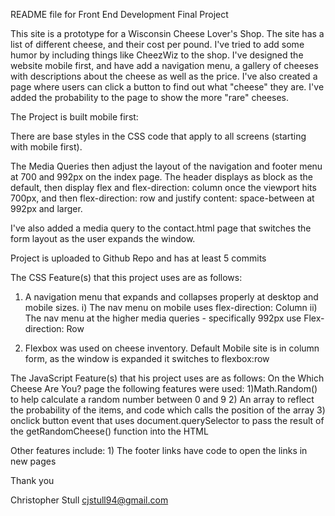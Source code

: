 README file for Front End Development Final Project

This site is a prototype for a Wisconsin Cheese Lover's Shop. The site has a list of different cheese, and their cost per pound.
I've tried to add some humor by including things like CheezWiz to the shop. I've designed the website mobile first, and have add a navigation menu, a gallery of cheeses with descriptions about the cheese as well as the price. I've also created a page where users can click a button to find out what "cheese" they are. I've added the probability to the page to show the more "rare" cheeses.


The Project is built mobile first:

There are base styles in the CSS code that apply to all screens (starting with mobile first). 

The Media Queries then adjust the layout of the navigation and footer menu at 700 and 992px on the index page.
The header displays as block as the default, then display flex and flex-direction: column once the viewport hits 700px, and then flex-direction: row and justify content: space-between at 992px and larger.

I've also added a media query to the contact.html page that switches the form layout as the user expands the window.

Project is uploaded to Github Repo and has at least 5 commits

The CSS Feature(s) that this project uses are as follows:
1) A navigation menu that expands and collapses properly at desktop and mobile sizes. 
    i) The nav menu on mobile uses flex-direction: Column
    ii) The nav menu at the higher media queries - specifically 992px use Flex-direction: Row  

2) Flexbox was used on cheese inventory. Default Mobile site is in column form, as the window is expanded it switches to flexbox:row

The JavaScript Feature(s) that his project uses are as follows:
On the Which Cheese Are You? page the following features were used:
    1)Math.Random() to help calculate a random number between 0 and 9
    2) An array to reflect the probability of the items, and code which calls the position of the array
    3) onclick button event that uses document.querySelector to pass the result of the getRandomCheese() function into the HTML

Other features include:
    1) The footer links have code to open the links in new pages


Thank you

Christopher Stull
cjstull94@gmail.com